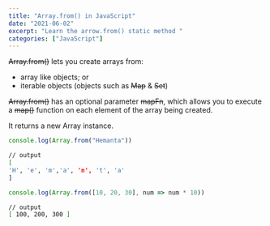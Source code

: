 ```yaml
---
title: "Array.from() in JavaScript"
date: "2021-06-02"
excerpt: "Learn the arrow.from() static method "
categories: ["JavaScript"]
---
```


~~Array.from()~~ lets you create arrays from:

- array like objects; or
- iterable objects (objects such as ~~Map~~ & ~~Set~~)

~~Array.from()~~ has an optional parameter ~~mapFn~~, which allows you to execute a ~~map()~~ function on each element of the array being created.

It returns a new Array instance.

```js
console.log(Array.from("Hemanta"))
```

```sh
// output
[
'H', 'e', 'm','a', 'n', 't', 'a'
]
```

```js
console.log(Array.from([10, 20, 30], num => num * 10))
```

```sh
// output
[ 100, 200, 300 ]
```
